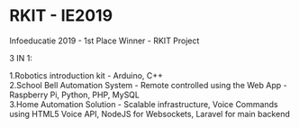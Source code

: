 # RKIT - IE2019
Infoeducatie 2019 - 1st Place Winner - RKIT Project

3 IN 1:

1.Robotics introduction kit - Arduino, C++ </br>
2.School Bell Automation System - Remote controlled using the Web App - Raspberry Pi, Python, PHP, MySQL </br>
3.Home Automation Solution - Scalable infrastructure, Voice Commands using HTML5 Voice API, NodeJS for Websockets, Laravel for main backend



